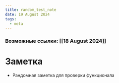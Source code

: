```yaml
---
title: random_test_note
date: 19 August 2024
tags:
  - meta
---
```



### Возможные ссылки: [[18 August 2024]]

# Заметка
- Рандомная заметка для проверки функционала